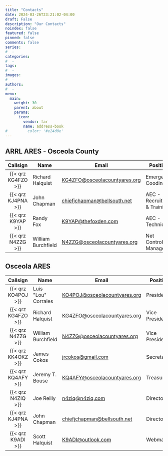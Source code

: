 ```yaml
---
title: "Contacts"
date: 2024-03-26T23:21:02-04:00
draft: False
description: "Our Contacts"
noindex: false
featured: false
pinned: false
comments: false
series:
#  - 
categories:
#  - 
tags:
#  - 
images:
#  - 
authors:
#  -
menu:
  main:
    weight: 30
    parent: about
    params:
      icon:
        vendor: far
        name: address-book
#         color: '#e24d0e'
---
```


## ARRL ARES - Osceola County

| Callsign | Name | Email | Position |
| :------: | ---- | ----- | -------- |
| {{< qrz KG4FZO >}} | Richard Halquist | <KG4ZFO@osceolacountyares.org> | Emergency Coodinator |
| {{< qrz KJ4PNA >}} | John Chapman | <chiefjchapman@bellsouth.net> | AEC - Recruiting & Training |
| {{< qrz K9YAP >}} | Randy Fox | <K9YAP@thefoxden.com> | AEC - Technical |
| {{< qrz N4ZZG >}} | William Burchfield | <N4ZZG@osceolacountyares.org> | Net Control Manager |

## Osceola ARES

| Callsign | Name | Email | Position |
| :------: | ---- | ----- | -------- |
| {{< qrz KO4POJ >}} | Luis "Lou" Corrales | <KO4POJ@osceolacountyares.org> | President |
| {{< qrz KG4FZO >}} | Richard Halquist | <KG4ZFO@osceolacountyares.org> | Vice President |
| {{< qrz N4ZZG >}} | William Burchfield | <N4ZZG@osceolacountyares.org> | Vice President |
| {{< qrz KK4OKZ >}} | James Cokos | <jrcokos@gmail.com> | Secretary |
| {{< qrz KQ4AFY >}} | Jeremy T. Bouse | <KQ4AFY@osceolacountyares.org> | Treasurer |
| {{< qrz N4ZIQ >}} | Joe Reilly | <n4ziq@n4ziq.com> | Director |
| {{< qrz KJ4PNA >}} | John Chapman | <chiefjchapman@bellsouth.net> | Director |
| {{< qrz K9ADI >}} | Scott Halquist | <K9ADI@outlook.com> | Webmaster |
